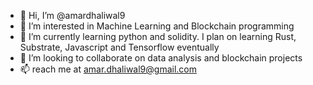 - 👋 Hi, I’m @amardhaliwal9
- 👀 I’m interested in Machine Learning and Blockchain programming
- 🌱 I’m currently learning python and solidity. I plan on learning Rust, Substrate, Javascript and Tensorflow eventually
- 💞️ I’m looking to collaborate on data analysis and blockchain projects
- 📫 reach me at amar.dhaliwal9@gmail.com

<!---
amardhaliwal9/amardhaliwal9 is a ✨ special ✨ repository because its `README.md` (this file) appears on your GitHub profile.
You can click the Preview link to take a look at your changes.
--->
